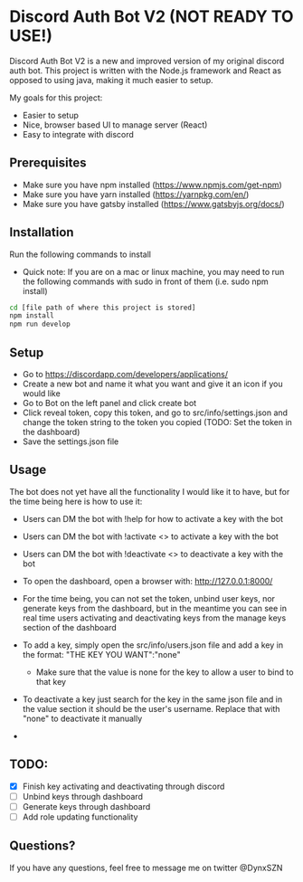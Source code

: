 # Discord Auth Bot V2 (NOT READY TO USE!)

Discord Auth Bot V2 is a new and improved version of my original discord auth bot. This project is written with the Node.js framework and React as opposed to using java, making it much easier to setup.

My goals for this project:

- Easier to setup
- Nice, browser based UI to manage server (React)
- Easy to integrate with discord

## Prerequisites

- Make sure you have npm installed (https://www.npmjs.com/get-npm)
- Make sure you have yarn installed (https://yarnpkg.com/en/)
- Make sure you have gatsby installed (https://www.gatsbyjs.org/docs/)

## Installation

Run the following commands to install

- Quick note: If you are on a mac or linux machine, you may need to run the following commands with sudo in front of them (i.e. sudo npm install)

```sh
cd [file path of where this project is stored]
npm install
npm run develop
```

## Setup

- Go to https://discordapp.com/developers/applications/
- Create a new bot and name it what you want and give it an icon if you would like
- Go to Bot on the left panel and click create bot
- Click reveal token, copy this token, and go to src/info/settings.json and change the token string to the token you copied (TODO: Set the token in the dashboard)
- Save the settings.json file

## Usage

The bot does not yet have all the functionality I would like it to have, but for the time being here is how to use it:

- Users can DM the bot with !help for how to activate a key with the bot
- Users can DM the bot with !activate <<key>> to activate a key with the bot
- Users can DM the bot with !deactivate <<key>> to deactivate a key with the bot

- To open the dashboard, open a browser with: http://127.0.0.1:8000/
- For the time being, you can not set the token, unbind user keys, nor generate keys from the dashboard, but in the meantime you can see in real time users activating and deactivating keys from the manage keys section of the dashboard

- To add a key, simply open the src/info/users.json file and add a key in the format: "THE KEY YOU WANT":"none"
  - Make sure that the value is none for the key to allow a user to bind to that key
- To deactivate a key just search for the key in the same json file and in the value section it should be the user's username. Replace that with "none" to deactivate it manually
-

## TODO:

- [x] Finish key activating and deactivating through discord
- [ ] Unbind keys through dashboard
- [ ] Generate keys through dashboard
- [ ] Add role updating functionality

## Questions?

If you have any questions, feel free to message me on twitter @DynxSZN
